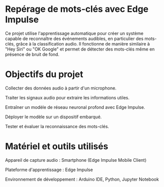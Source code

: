 # Repérage de mots-clés avec Edge Impulse

Ce projet utilise l'apprentissage automatique pour créer un système capable de reconnaître des événements audibles, en particulier des mots-clés, grâce à la classification audio. Il fonctionne de manière similaire à "Hey Siri" ou "OK Google" et permet de détecter des mots-clés même en présence de bruit de fond.


# Objectifs du projet

Collecter des données audio à partir d'un microphone.

Traiter les signaux audio pour extraire les informations utiles.

Entraîner un modèle de réseau neuronal profond avec Edge Impulse.

Déployer le modèle sur un dispositif embarqué.

Tester et évaluer la reconnaissance des mots-clés.


# Matériel et outils utilisés

Appareil de capture audio : Smartphone (Edge Impulse Mobile Client)

Plateforme d'apprentissage : Edge Impulse

Environnement de développement : Arduino IDE, Python, Jupyter Notebook
